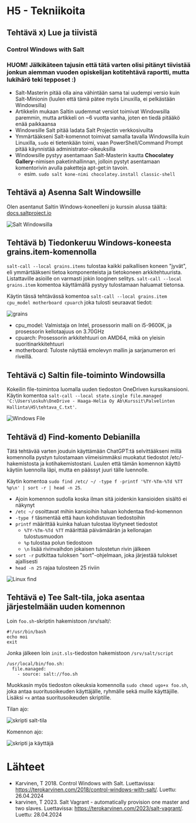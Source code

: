 # H5 - Tekniikoita

## Tehtävä x) Lue ja tiivistä

### Control Windows with Salt

### HUOM! Jälkikäteen tajusin että tätä varten olisi pitänyt tiivistää jonkun aiemman vuoden opiskelijan kotitehtävä raportti, mutta lukihärö teki tepposet :)

- Salt-Masterin pitää olla aina vähintään sama tai uudempi versio kuin Salt-Minionin (luulen että tämä pätee myös Linuxilla, ei pelkästään Windowsilla)
- Artikkelin mukaan Saltin uudemmat versiot toimivat Windowsilla paremmin, mutta artikkeli on ~6 vuotta vanha, joten en tiedä pitääkö enää paikkaansa
- Windowsille Salt pitää ladata Salt Projectin verkkosivuilta
- Ymmärtääkseni Salt-komennot toimivat samalla tavalla Windowsilla kuin Linuxilla, ````sudo```` ei tietenkään toimi, vaan PowerShell/Command Prompt pitää käynnistää administrator-oikeuksilla
- Windowsille pystyy asentamaan Salt-Masterin kautta **Chocolatey Gallery**-nimisen paketinhallinnan, jolloin pystyt asentamaan komentorivin avulla paketteja apt-get:in tavoin.
  - esim. ````sudo salt kone-nimi chocolatey.install classic-shell````

## Tehtävä a) Asenna Salt Windowsille

Olen asentanut Saltin Windows-koneelleni jo kurssin alussa täältä: [docs.saltproject.io](https://docs.saltproject.io/salt/install-guide/en/latest/topics/install-by-operating-system/windows.html)

![Salt Windowsilla](https://github.com/rakkitect/Server-Management/blob/main/Images/salt_windows.png)

## Tehtävä b) Tiedonkeruu Windows-koneesta grains.item-komennolla

````salt-call --local grains.items```` tulostaa kaikki paikallisen koneen "jyvät", eli ymmärtääkseni tietoa komponenteista ja tietokoneen arkkitehtuurista. Listattaville asioille on varmasti jokin looginen selitys.
````salt-call --local grains.item```` komentoa käyttämällä pystyy tulostamaan haluamat tietonsa.

Käytin tässä tehtävässä komentoa ````salt-call --local grains.item cpu_model motherboard cpuarch```` joka tulosti seuraavat tiedot:

![grains](https://github.com/rakkitect/Server-Management/blob/main/Images/grains.png)

- cpu_model: Valmistaja on Intel, prosessorin malli on i5-9600K, ja prosessorin kellotaajuus on 3.70GHz
- cpuarch: Prosessorin arkkitehtuuri on AMD64, mikä on yleisin suoritinarkkitehtuuri
- motherboard: Tuloste näyttää emolevyn mallin ja sarjanumeron eri riveillä.

## Tehtävä c) Saltin file-toiminto Windowsilla

Kokeilin file-toimintoa luomalla uuden tiedoston OneDriven kurssikansiooni. Käytin komentoa ````salt-call --local state.single file.managed 'C:\Users\oskuh\OneDrive - Haaga-Helia Oy Ab\Kurssit\Palvelinten Hallinta\H5\tehtava_C.txt'````.

![Windows File](https://github.com/rakkitect/Server-Management/blob/main/Images/windows_file.png)

## Tehtävä d) Find-komento Debianilla

Tätä tehtävää varten jouduin käyttämään ChatGPT:tä selvittääkseni millä komennolla pystyn tulostamaan viimeisimmäksi muokatut tiedostot /etc/-hakemistosta ja kotihakemistostani. Luulen että tämän komennon käyttö käytiin luennolla läpi, mutta en päässyt juuri tälle luennolle.

Käytin komentoa ````sudo find /etc/ ~/ -type f -printf '%TY-%Tm-%Td %TT %p\n' | sort -r | head -n 25````.

- Ajoin komennon sudolla koska ilman sitä joidenkin kansioiden sisältö ei näkynyt
- ````/etc ~/```` osoittavat mihin kansioihin haluan kohdentaa find-komennon
- ````-type f```` täsmentää että haun kohdistuvan tiedostoihin
- ````printf```` määrittää kuinka haluan tulostaa löytyneet tiedostot
  - ````%TY-%Tm-%Td %TT```` määrittää päivämäärän ja kellonajan tulostusmuodon
  - ````%p```` tulostaa polun tiedostoon
  - ````\n```` lisää rivinvaihdon jokaisen tulostetun rivin jälkeen
- ````sort -r```` putkittaa tuloksen "sort"-ohjelmaan, joka järjestää tulokset ajallisesti
- ````head -n 25```` rajaa tulosteen 25 riviin

![Linux find](https://github.com/rakkitect/Server-Management/blob/main/Images/linux_find.png)

## Tehtävä e) Tee Salt-tila, joka asentaa järjestelmään uuden komennon

Loin `foo.sh`-skriptin hakemistoon /srv/salt/:

    #!/usr/bin/bash
    echo moi
    exit

Jonka jälkeen loin `init.sls`-tiedoston hakemistoon `/srv/salt/script`

    /usr/local/bin/foo.sh:
      file.managed:
        - source: salt://foo.sh

Muokkasin myös tiedoston oikeuksia komennolla `sudo chmod ugo+x foo.sh`, joka antaa suoritusoikeuden käyttäjälle, ryhmälle sekä muille käyttäjille. Lisäksi `+x` antaa suoritusoikeuden skriptille.

Tilan ajo:

![skripti salt-tila](https://github.com/rakkitect/Server-Management/blob/main/Images/scripti_salt_state.png)

Komennon ajo:

![skripti ja käyttäjä](https://github.com/rakkitect/Server-Management/blob/main/Images/scriba_ja_jane.png)

# Lähteet

- Karvinen, T 2018. Control Windows with Salt. Luettavissa: https://terokarvinen.com/2018/control-windows-with-salt/. Luettu: 26.04.2024
- karvinen, T 2023. Salt Vagrant - automatically provision one master and two slaves. Luettavissa: https://terokarvinen.com/2023/salt-vagrant/. Luettu: 28.04.2024
